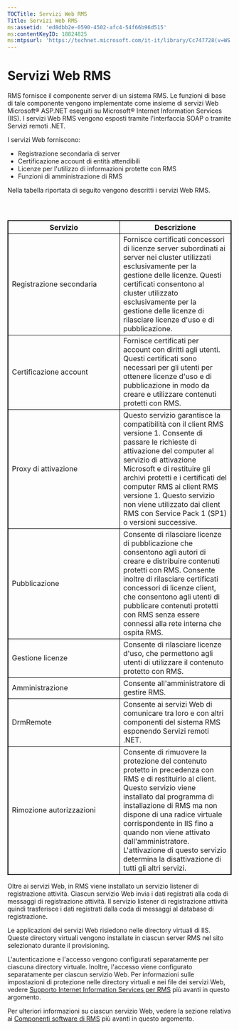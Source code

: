 ```yaml
---
TOCTitle: Servizi Web RMS
Title: Servizi Web RMS
ms:assetid: 'ed8dbb2e-0590-4502-afc4-54f66b96d515'
ms:contentKeyID: 18824825
ms:mtpsurl: 'https://technet.microsoft.com/it-it/library/Cc747728(v=WS.10)'
---
```


Servizi Web RMS
===============

RMS fornisce il componente server di un sistema RMS. Le funzioni di base di tale componente vengono implementate come insieme di servizi Web Microsoft® ASP.NET eseguiti su Microsoft® Internet Information Services (IIS). I servizi Web RMS vengono esposti tramite l'interfaccia SOAP o tramite Servizi remoti .NET.

I servizi Web forniscono:

-   Registrazione secondaria di server
-   Certificazione account di entità attendibili
-   Licenze per l'utilizzo di informazioni protette con RMS
-   Funzioni di amministrazione di RMS

Nella tabella riportata di seguito vengono descritti i servizi Web RMS.

###  

 
<table style="border:1px solid black;">
<colgroup>
<col width="50%" />
<col width="50%" />
</colgroup>
<thead>
<tr class="header">
<th style="border:1px solid black;" >Servizio</th>
<th style="border:1px solid black;" >Descrizione</th>
</tr>
</thead>
<tbody>
<tr class="odd">
<td style="border:1px solid black;">Registrazione secondaria</td>
<td style="border:1px solid black;">Fornisce certificati concessori di licenze server subordinati ai server nei cluster utilizzati esclusivamente per la gestione delle licenze. Questi certificati consentono al cluster utilizzato esclusivamente per la gestione delle licenze di rilasciare licenze d'uso e di pubblicazione.</td>
</tr>
<tr class="even">
<td style="border:1px solid black;">Certificazione account</td>
<td style="border:1px solid black;">Fornisce certificati per account con diritti agli utenti. Questi certificati sono necessari per gli utenti per ottenere licenze d'uso e di pubblicazione in modo da creare e utilizzare contenuti protetti con RMS.</td>
</tr>
<tr class="odd">
<td style="border:1px solid black;">Proxy di attivazione</td>
<td style="border:1px solid black;">Questo servizio garantisce la compatibilità con il client RMS versione 1. Consente di passare le richieste di attivazione del computer al servizio di attivazione Microsoft e di restituire gli archivi protetti e i certificati del computer RMS ai client RMS versione 1. Questo servizio non viene utilizzato dai client RMS con Service Pack 1 (SP1) o versioni successive.</td>
</tr>
<tr class="even">
<td style="border:1px solid black;">Pubblicazione</td>
<td style="border:1px solid black;">Consente di rilasciare licenze di pubblicazione che consentono agli autori di creare e distribuire contenuti protetti con RMS. Consente inoltre di rilasciare certificati concessori di licenze client, che consentono agli utenti di pubblicare contenuti protetti con RMS senza essere connessi alla rete interna che ospita RMS.</td>
</tr>
<tr class="odd">
<td style="border:1px solid black;">Gestione licenze</td>
<td style="border:1px solid black;">Consente di rilasciare licenze d'uso, che permettono agli utenti di utilizzare il contenuto protetto con RMS.</td>
</tr>
<tr class="even">
<td style="border:1px solid black;">Amministrazione</td>
<td style="border:1px solid black;">Consente all'amministratore di gestire RMS.</td>
</tr>
<tr class="odd">
<td style="border:1px solid black;">DrmRemote</td>
<td style="border:1px solid black;">Consente ai servizi Web di comunicare tra loro e con altri componenti del sistema RMS esponendo Servizi remoti .NET.</td>
</tr>
<tr class="even">
<td style="border:1px solid black;">Rimozione autorizzazioni</td>
<td style="border:1px solid black;">Consente di rimuovere la protezione del contenuto protetto in precedenza con RMS e di restituirlo al client. Questo servizio viene installato dal programma di installazione di RMS ma non dispone di una radice virtuale corrispondente in IIS fino a quando non viene attivato dall'amministratore. L'attivazione di questo servizio determina la disattivazione di tutti gli altri servizi.</td>
</tr>
</tbody>
</table>
  
Oltre ai servizi Web, in RMS viene installato un servizio listener di registrazione attività. Ciascun servizio Web invia i dati registrati alla coda di messaggi di registrazione attività. Il servizio listener di registrazione attività quindi trasferisce i dati registrati dalla coda di messaggi al database di registrazione.
  
Le applicazioni dei servizi Web risiedono nelle directory virtuali di IIS. Queste directory virtuali vengono installate in ciascun server RMS nel sito selezionato durante il provisioning.
  
L'autenticazione e l'accesso vengono configurati separatamente per ciascuna directory virtuale. Inoltre, l'accesso viene configurato separatamente per ciascun servizio Web. Per informazioni sulle impostazioni di protezione nelle directory virtuali e nei file dei servizi Web, vedere [Supporto Internet Information Services per RMS](https://technet.microsoft.com/bd4dc69f-1e4e-4e95-9ae2-c925d8a14d4c) più avanti in questo argomento.
  
Per ulteriori informazioni su ciascun servizio Web, vedere la sezione relativa ai [Componenti software di RMS](https://technet.microsoft.com/e38a840e-f390-48fd-8354-50108a64f5ca) più avanti in questo argomento.
